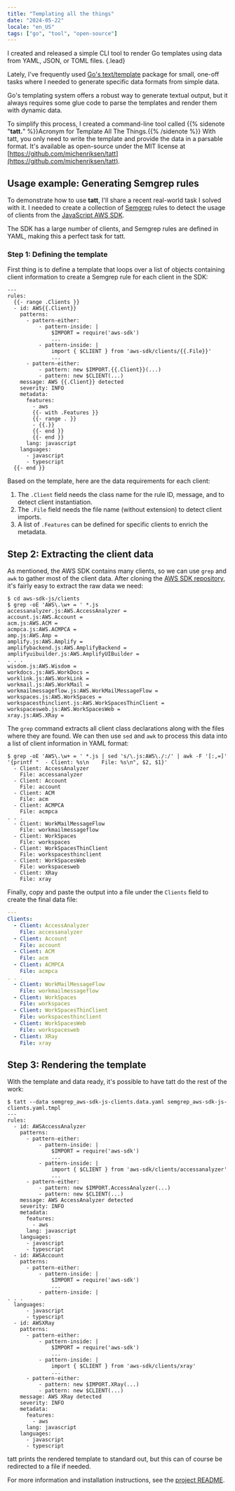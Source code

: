 ```yaml
---
title: "Templating all the things"
date: "2024-05-22"
locale: "en_US"
tags: ["go", "tool", "open-source"]
---
```


I created and released a simple CLI tool to render Go templates using data from YAML, JSON, or TOML files.
{.lead}
<!--more-->

Lately, I've frequently used [Go's text/template](https://pkg.go.dev/text/template) package for small, one-off tasks 
where I needed to generate specific data formats from simple data.

Go's templating system offers a robust way to generate textual output, but it always requires some glue code to parse 
the templates and render them with dynamic data.

To simplify this process, I created a command-line tool called {{% sidenote "**tatt.**" %}}Acronym for Template All The Things.{{% /sidenote %}} With tatt, you only need to write the template and provide the data in a parsable format. It's available as open-source under the MIT license at [https://github.com/michenriksen/tatt](https://github.com/michenriksen/tatt).

## Usage example: Generating Semgrep rules

To demonstrate how to use **tatt**, I'll share a recent real-world task I solved with it. I needed to create a 
collection of [Semgrep](https://semgrep.dev/) rules to detect the usage of clients from the [JavaScript AWS SDK](https://github.com/aws/aws-sdk-js). 

The SDK has a large number of clients, and Semgrep rules are defined in YAML, making this a perfect task for tatt.

### Step 1: Defining the template

First thing is to define a template that loops over a list of objects containing client information to create a Semgrep 
rule for each client in the SDK:

```go-template {linenos=true}
---
rules:
  {{- range .Clients }}
  - id: AWS{{.Client}}
    patterns:
      - pattern-either:
          - pattern-inside: |
              $IMPORT = require('aws-sdk')
              ...
          - pattern-inside: |
              import { $CLIENT } from 'aws-sdk/clients/{{.File}}'
              ...
      - pattern-either:
          - pattern: new $IMPORT.{{.Client}}(...)
          - pattern: new $CLIENT(...) 
    message: AWS {{.Client}} detected
    severity: INFO
    metadata:
      features:
        - aws
        {{- with .Features }}
        {{- range . }}
        - {{.}}
        {{- end }}
        {{- end }}
      lang: javascript 
    languages:
      - javascript
      - typescript
  {{- end }}
```

Based on the template, here are the data requirements for each client:

1. The `.Client` field needs the class name for the rule ID, message, and to detect client instantiation.
2. The `.File` field needs the file name (without extension) to detect client imports.
3. A list of `.Features` can be defined for specific clients to enrich the metadata.

## Step 2: Extracting the client data

As mentioned, the AWS SDK contains many clients, so we can use `grep` and `awk` to gather most of the client data. 
After cloning the [AWS SDK repository](https://github.com/aws/aws-sdk-js), it's fairly easy to extract the raw data we 
need:

```bash-session
$ cd aws-sdk-js/clients
$ grep -oE 'AWS\.\w+ = ' *.js
accessanalyzer.js:AWS.AccessAnalyzer =
account.js:AWS.Account =
acm.js:AWS.ACM =
acmpca.js:AWS.ACMPCA =
amp.js:AWS.Amp =
amplify.js:AWS.Amplify =
amplifybackend.js:AWS.AmplifyBackend =
amplifyuibuilder.js:AWS.AmplifyUIBuilder =
. . .
wisdom.js:AWS.Wisdom =
workdocs.js:AWS.WorkDocs =
worklink.js:AWS.WorkLink =
workmail.js:AWS.WorkMail =
workmailmessageflow.js:AWS.WorkMailMessageFlow =
workspaces.js:AWS.WorkSpaces =
workspacesthinclient.js:AWS.WorkSpacesThinClient =
workspacesweb.js:AWS.WorkSpacesWeb =
xray.js:AWS.XRay =
```
The `grep` command extracts all client class declarations along with the files where they are found. We can then use 
`sed` and `awk` to process this data into a list of client information in YAML format:

```bash-session
$ grep -oE 'AWS\.\w+ = ' *.js | sed 's/\.js:AWS\./:/' | awk -F '[:,=]' '{printf "  - Client: %s\n    File: %s\n", $2, $1}'
  - Client: AccessAnalyzer
    File: accessanalyzer
  - Client: Account
    File: account
  - Client: ACM
    File: acm
  - Client: ACMPCA
    File: acmpca
. . .
  - Client: WorkMailMessageFlow
    File: workmailmessageflow
  - Client: WorkSpaces
    File: workspaces
  - Client: WorkSpacesThinClient
    File: workspacesthinclient
  - Client: WorkSpacesWeb
    File: workspacesweb
  - Client: XRay
    File: xray
```

Finally, copy and paste the output into a file under the `Clients` field to create the final data file:


```yaml
---
Clients:
  - Client: AccessAnalyzer
    File: accessanalyzer
  - Client: Account
    File: account
  - Client: ACM
    File: acm
  - Client: ACMPCA
    File: acmpca
. . .
  - Client: WorkMailMessageFlow
    File: workmailmessageflow
  - Client: WorkSpaces
    File: workspaces
  - Client: WorkSpacesThinClient
    File: workspacesthinclient
  - Client: WorkSpacesWeb
    File: workspacesweb
  - Client: XRay
    File: xray
```

## Step 3: Rendering the template

With the template and data ready, it's possible to have tatt do the rest of the work:

```bash-session
$ tatt --data semgrep_aws-sdk-js-clients.data.yaml semgrep_aws-sdk-js-clients.yaml.tmpl
---
rules:
  - id: AWSAccessAnalyzer
    patterns:
      - pattern-either:
          - pattern-inside: |
              $IMPORT = require('aws-sdk')
              ...
          - pattern-inside: |
              import { $CLIENT } from 'aws-sdk/clients/accessanalyzer'
              ...
      - pattern-either:
          - pattern: new $IMPORT.AccessAnalyzer(...)
          - pattern: new $CLIENT(...)
    message: AWS AccessAnalyzer detected
    severity: INFO
    metadata:
      features:
        - aws
      lang: javascript
    languages:
      - javascript
      - typescript
  - id: AWSAccount
    patterns:
      - pattern-either:
          - pattern-inside: |
              $IMPORT = require('aws-sdk')
              ...
          - pattern-inside: |
. . .
  languages:
      - javascript
      - typescript
  - id: AWSXRay
    patterns:
      - pattern-either:
          - pattern-inside: |
              $IMPORT = require('aws-sdk')
              ...
          - pattern-inside: |
              import { $CLIENT } from 'aws-sdk/clients/xray'
              ...
      - pattern-either:
          - pattern: new $IMPORT.XRay(...)
          - pattern: new $CLIENT(...)
    message: AWS XRay detected
    severity: INFO
    metadata:
      features:
        - aws
      lang: javascript
    languages:
      - javascript
      - typescript
```

tatt prints the rendered template to standard out, but this can of course be redirected to a file if needed.

For more information and installation instructions, see the [project README](https://github.com/michenriksen/tatt). 
